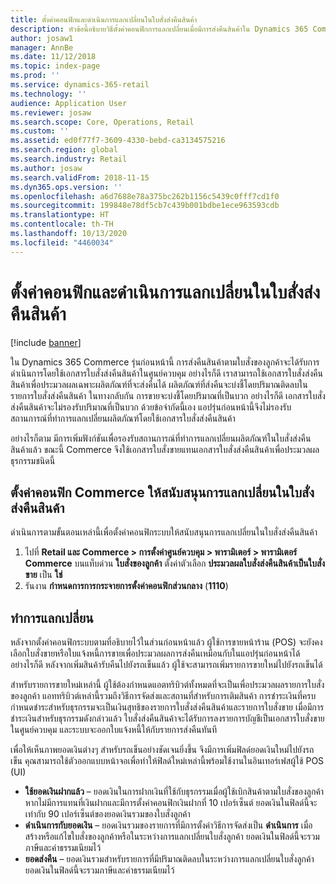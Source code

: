 ```yaml
---
title: ตั้งค่าคอนฟิกและดำเนินการแลกเปลี่ยนในใบสั่งส่งคืนสินค้า
description: หัวข้อนี้อธิบายวิธีตั้งค่าคอนฟิกการแลกเปลี่ยนเมื่อมีการส่งคืนสินค้าใน Dynamics 365 Commerce
author: josaw1
manager: AnnBe
ms.date: 11/12/2018
ms.topic: index-page
ms.prod: ''
ms.service: dynamics-365-retail
ms.technology: ''
audience: Application User
ms.reviewer: josaw
ms.search.scope: Core, Operations, Retail
ms.custom: ''
ms.assetid: ed0f77f7-3609-4330-bebd-ca3134575216
ms.search.region: global
ms.search.industry: Retail
ms.author: josaw
ms.search.validFrom: 2018-11-15
ms.dyn365.ops.version: ''
ms.openlocfilehash: a6d7688e78a375bc262b1156c5439c0fff7cd1f0
ms.sourcegitcommit: 199848e78df5cb7c439b001bdbe1ece963593cdb
ms.translationtype: HT
ms.contentlocale: th-TH
ms.lasthandoff: 10/13/2020
ms.locfileid: "4460034"
---
```

# <a name="configure-and-process-an-exchange-on-a-return-order"></a>ตั้งค่าคอนฟิกและดำเนินการแลกเปลี่ยนในใบสั่งส่งคืนสินค้า

[!include [banner](includes/banner.md)]

ใน Dynamics 365 Commerce รุ่นก่อนหน้านี้ การส่งคืนสินค้าตามใบสั่งของลูกค้าจะได้รับการดำเนินการโดยใช้เอกสารใบสั่งส่งคืนสินค้าในศูนย์ควบคุม อย่างไรก็ดี เราสามารถใช้เอกสารใบสั่งส่งคืนสินค้าเพื่อประมวลผลเฉพาะผลิตภัณฑ์ที่จะส่งคืนได้ ผลิตภัณฑ์ที่ส่งคืนจะบ่งชี้โดยปริมาณติดลบในรายการใบสั่งส่งคืนสินค้า ในทางกลับกัน การขายจะบ่งชี้โดยปริมาณที่เป็นบวก อย่างไรก็ดี เอกสารใบสั่งส่งคืนสินค้าจะไม่รองรับปริมาณที่เป็นบวก ด้วยข้อจำกัดนี้เอง แอปรุ่นก่อนหน้านี้จึงไม่รองรับสถานการณ์ที่ทำการแลกเปลี่ยนผลิตภัณฑ์โดยใช้เอกสารใบสั่งส่งคืนสินค้า

อย่างไรก็ตาม มีการเพิ่มฟังก์ชันเพื่อรองรับสถานการณ์ที่ทำการแลกเปลี่ยนผลิตภัณฑ์ในใบสั่งส่งคืนสินค้าแล้ว ขณะนี้ Commerce จึงใช้เอกสารใบสั่งขายแทนเอกสารใบสั่งส่งคืนสินค้าเพื่อประมวลผลธุรกรรมชนิดนี้

## <a name="configure-commerce-to-support-exchanges-on-return-orders"></a>ตั้งค่าคอนฟิก Commerce ให้สนับสนุนการแลกเปลี่ยนในใบสั่งส่งคืนสินค้า

ดำเนินการตามขั้นตอนเหล่านี้เพื่อตั้งค่าคอนฟิกระบบให้สนับสนุนการแลกเปลี่ยนในใบสั่งส่งคืนสินค้า

1. ไปที่ **Retail และ Commerce \> การตั้งค่าศูนย์ควบคุม \> พารามิเตอร์ \> พารามิเตอร์ Commerce** บนแท็บด่วน **ใบสั่งของลูกค้า** ตั้งค่าตัวเลือก **ประมวลผลใบสั่งส่งคืนสินค้าเป็นใบสั่งขาย** เป็น **ใช่**
2. รันงาน **กำหนดการการกระจายการตั้งค่าคอนฟิกส่วนกลาง** (**1110**)

## <a name="make-an-exchange"></a>ทำการแลกเปลี่ยน

หลังจากตั้งค่าคอนฟิกระบบตามที่อธิบายไว้ในส่วนก่อนหน้าแล้ว ผู้ใช้การขายหน้าร้าน (POS) จะยังคงเลือกใบสั่งขายหรือใบแจ้งหนี้การขายเพื่อประมวลผลการส่งคืนเหมือนกับในแอปรุ่นก่อนหน้าได้ อย่างไรก็ดี หลังจากเพิ่มสินค้ารับคืนไปยังรถเข็นแล้ว ผู้ใช้จะสามารถเพิ่มรายการขายใหม่ไปยังรถเข็นได้

สำหรับรายการขายใหม่เหล่านี้ ผู้ใช้ต้องกำหนดแอตทริบิวต์ทั้งหมดที่จะเป็นเพื่อประมวลผลรายการใบสั่งของลูกค้า แอททริบิวต์เหล่านี้รวมถึงวิธีการจัดส่งและสถานที่สำหรับการเติมสินค้า การชำระเงินที่ครบกำหนดชำระสำหรับธุรกรรมจะเป็นเงินสุทธิของรายการใบสั่งส่งคืนสินค้าและรายการใบสั่งขาย เมื่อมีการชำระเงินสำหรับธุรกรรมดังกล่าวแล้ว ใบสั่งส่งคืนสินค้าจะได้รับการลงรายการบัญชีเป็นเอกสารใบสั่งขายในศูนย์ควบคุม และระบบจะออกใบแจ้งหนี้ให้กับรายการส่งคืนทันที

เพื่อให้เห็นภาพยอดเงินต่างๆ สำหรับรถเข็นอย่างชัดเจนยิ่งขึ้น จึงมีการเพิ่มฟิลด์ยอดเงินใหม่ไปยังรถเข็น คุณสามารถใช้ตัวออกแบบหน้าจอเพื่อทำให้ฟิลด์ใหม่เหล่านี้พร้อมใช้งานในอินเทอร์เฟสผู้ใช้ POS (UI)

- **ใช้ยอดเงินฝากแล้ว** – ยอดเงินในการฝากเงินที่ใช้กับธุรกรรมเมื่อผู้ใช้เบิกสินค้าตามใบสั่งของลูกค้า หากไม่มีการแทนที่เงินฝากและมีการตั้งค่าคอนฟิกเงินฝากที่ 10 เปอร์เซ็นต์ ยอดเงินในฟิลด์นี้จะเท่ากับ 90 เปอร์เซ็นต์ของยอดเงินรวมของใบสั่งลูกค้า
- **ดำเนินการกับยอดเงิน** – ยอดเงินรวมของรายการที่มีการตั้งค่าวิธีการจัดส่งเป็น **ดำเนินการ** เมื่อสร้างหรือแก้ไขใบสั่งของลูกค้าหรือในระหว่างการแลกเปลี่ยนใบสั่งลูกค้า ยอดเงินในฟิลด์นี้จะรวมภาษีและค่าธรรมเนียมไว้
- **ยอดส่งคืน** – ยอดเงินรวมสำหรับรายการที่มีปริมาณติดลบในระหว่างการแลกเปลี่ยนใบสั่งลูกค้า ยอดเงินในฟิลด์นี้จะรวมภาษีและค่าธรรมเนียมไว้
